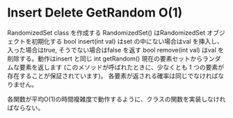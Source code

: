 # Insert Delete GetRandom O(1)


RandomizedSet class を作成する
RandomizedSet() はRandomizedSet オブジェクトを初期化する
bool insert(int val) はset の中にない場合はval を挿入し、入った場合はtrue, そうでない場合はfalse を返す
bool remove(int val) はval を削除する。動作はinsert と同じ
int getRandom() 現在の要素セットからランダムな要素を返します 
(このメソッドが呼ばれたときに、少なくとも 1 つの要素が存在することが保証されています)。
各要素が返される確率は同じでなければなりません。

各関数が平均O(1)の時間複雑度で動作するように、クラスの関数を実装しなければならない。



